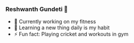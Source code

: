 ### Reshwanth Gundeti 👋

- 🔭 Currently working on my fitness
- 🌱 Learning a new thing daily is my habit
- ⚡ Fun fact: Playing cricket and workouts in gym


